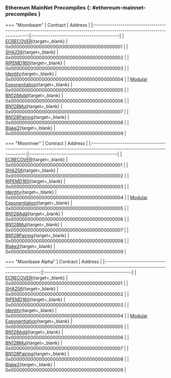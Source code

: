 ### Ethereum MainNet Precompiles {: #ethereum-mainnet-precompiles }

=== "Moonbeam"
    |                                                           Contract                                                           |                  Address                   |
    |:----------------------------------------------------------------------------------------------------------------------------:|:------------------------------------------:|
    |    [ECRECOVER](/builders/pallets-precompiles/precompiles/eth-mainnet/#verify-signatures-with-ecrecover/){target=\_blank}     | 0x0000000000000000000000000000000000000001 |
    |            [SHA256](/builders/pallets-precompiles/precompiles/eth-mainnet/#hashing-with-sha256/){target=\_blank}             | 0x0000000000000000000000000000000000000002 |
    |         [RIPEMD160](/builders/pallets-precompiles/precompiles/eth-mainnet/#hashing-with-ripemd-160/){target=\_blank}         | 0x0000000000000000000000000000000000000003 |
    |          [Identity](/builders/pallets-precompiles/precompiles/eth-mainnet/#the-identity-function/){target=\_blank}           | 0x0000000000000000000000000000000000000004 |
    |   [Modular Exponentiation](/builders/pallets-precompiles/precompiles/eth-mainnet/#modular-exponentiation/){target=\_blank}   | 0x0000000000000000000000000000000000000005 |
    |                 [BN128Add](/builders/pallets-precompiles/precompiles/eth-mainnet/#bn128add/){target=\_blank}                 | 0x0000000000000000000000000000000000000006 |
    |                 [BN128Mul](/builders/pallets-precompiles/precompiles/eth-mainnet/#bn128mul/){target=\_blank}                 | 0x0000000000000000000000000000000000000007 |
    |             [BN128Pairing](/builders/pallets-precompiles/precompiles/eth-mainnet/#bn128pairing/){target=\_blank}             | 0x0000000000000000000000000000000000000008 |
    | [Blake2](https://polkadot-evm.github.io/frontier/rustdocs/pallet_evm_precompile_blake2/struct.Blake2F.html/){target=\_blank} | 0x0000000000000000000000000000000000000009 |

=== "Moonriver"
    |                                                           Contract                                                           |                  Address                   |
    |:----------------------------------------------------------------------------------------------------------------------------:|:------------------------------------------:|
    |    [ECRECOVER](/builders/pallets-precompiles/precompiles/eth-mainnet/#verify-signatures-with-ecrecover/){target=\_blank}     | 0x0000000000000000000000000000000000000001 |
    |            [SHA256](/builders/pallets-precompiles/precompiles/eth-mainnet/#hashing-with-sha256/){target=\_blank}             | 0x0000000000000000000000000000000000000002 |
    |         [RIPEMD160](/builders/pallets-precompiles/precompiles/eth-mainnet/#hashing-with-ripemd-160/){target=\_blank}         | 0x0000000000000000000000000000000000000003 |
    |          [Identity](/builders/pallets-precompiles/precompiles/eth-mainnet/#the-identity-function/){target=\_blank}           | 0x0000000000000000000000000000000000000004 |
    |   [Modular Exponentiation](/builders/pallets-precompiles/precompiles/eth-mainnet/#modular-exponentiation/){target=\_blank}   | 0x0000000000000000000000000000000000000005 |
    |                 [BN128Add](/builders/pallets-precompiles/precompiles/eth-mainnet/#bn128add/){target=\_blank}                 | 0x0000000000000000000000000000000000000006 |
    |                 [BN128Mul](/builders/pallets-precompiles/precompiles/eth-mainnet/#bn128mul/){target=\_blank}                 | 0x0000000000000000000000000000000000000007 |
    |             [BN128Pairing](/builders/pallets-precompiles/precompiles/eth-mainnet/#bn128pairing/){target=\_blank}             | 0x0000000000000000000000000000000000000008 |
    | [Blake2](https://polkadot-evm.github.io/frontier/rustdocs/pallet_evm_precompile_blake2/struct.Blake2F.html/){target=\_blank} | 0x0000000000000000000000000000000000000009 |

=== "Moonbase Alpha"
    |                                                           Contract                                                           |                  Address                   |
    |:----------------------------------------------------------------------------------------------------------------------------:|:------------------------------------------:|
    |    [ECRECOVER](/builders/pallets-precompiles/precompiles/eth-mainnet/#verify-signatures-with-ecrecover/){target=\_blank}     | 0x0000000000000000000000000000000000000001 |
    |            [SHA256](/builders/pallets-precompiles/precompiles/eth-mainnet/#hashing-with-sha256/){target=\_blank}             | 0x0000000000000000000000000000000000000002 |
    |         [RIPEMD160](/builders/pallets-precompiles/precompiles/eth-mainnet/#hashing-with-ripemd-160/){target=\_blank}         | 0x0000000000000000000000000000000000000003 |
    |          [Identity](/builders/pallets-precompiles/precompiles/eth-mainnet/#the-identity-function/){target=\_blank}           | 0x0000000000000000000000000000000000000004 |
    |   [Modular Exponentiation](/builders/pallets-precompiles/precompiles/eth-mainnet/#modular-exponentiation/){target=\_blank}   | 0x0000000000000000000000000000000000000005 |
    |                 [BN128Add](/builders/pallets-precompiles/precompiles/eth-mainnet/#bn128add/){target=\_blank}                 | 0x0000000000000000000000000000000000000006 |
    |                 [BN128Mul](/builders/pallets-precompiles/precompiles/eth-mainnet/#bn128mul/){target=\_blank}                 | 0x0000000000000000000000000000000000000007 |
    |             [BN128Pairing](/builders/pallets-precompiles/precompiles/eth-mainnet/#bn128pairing/){target=\_blank}             | 0x0000000000000000000000000000000000000008 |
    | [Blake2](https://polkadot-evm.github.io/frontier/rustdocs/pallet_evm_precompile_blake2/struct.Blake2F.html/){target=\_blank} | 0x0000000000000000000000000000000000000009 |
